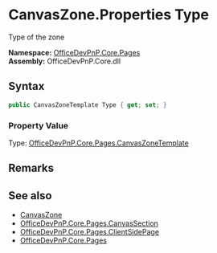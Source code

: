 # CanvasZone.Properties Type
 Type of the zone   

**Namespace:** [OfficeDevPnP.Core.Pages](OfficeDevPnP.Core.Pages.md)  
**Assembly:** OfficeDevPnP.Core.dll  
## Syntax
```C#
public CanvasZoneTemplate Type { get; set; }
```

### Property Value
Type: [OfficeDevPnP.Core.Pages.CanvasZoneTemplate](OfficeDevPnP.Core.Pages.CanvasZoneTemplate.md)  

## Remarks
  
## See also
- [CanvasZone](OfficeDevPnP.Core.Pages.CanvasZone.md) 
- [OfficeDevPnP.Core.Pages.CanvasSection](OfficeDevPnP.Core.Pages.CanvasSection.md)
- [OfficeDevPnP.Core.Pages.ClientSidePage](OfficeDevPnP.Core.Pages.ClientSidePage.md)
- [OfficeDevPnP.Core.Pages](OfficeDevPnP.Core.Pages.md) 
